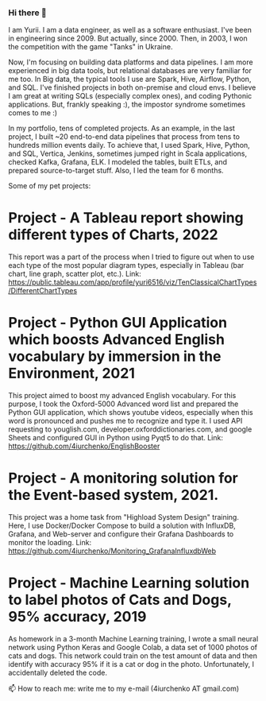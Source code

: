 ### Hi there 👋

I am Yurii. I am a data engineer, as well as a software enthusiast.
I've been in engineering since 2009. But actually, since 2000. Then, in 2003, I won the competition with the game "Tanks" in Ukraine. 

Now, I'm focusing on building data platforms and data pipelines.
I am more experienced in big data tools, but relational databases are very familiar for me too. In Big data, the typical tools I use are Spark, Hive, Airflow, Python, and SQL. I've finished projects in both on-premise and cloud envs. I believe I am great at writing SQLs (especially complex ones), and coding Pythonic applications. But, frankly speaking :), the impostor syndrome sometimes comes to me :)

In my portfolio, tens of completed projects. As an example, in the last project, I built ~20 end-to-end data pipelines that process from tens to hundreds million events daily. To achieve that, I used Spark, Hive, Python, and SQL, Vertica, Jenkins, sometimes jumped right in Scala applications, checked Kafka, Grafana, ELK. I modeled the tables, built ETLs, and prepared source-to-target stuff. Also, I led the team for 6 months.

Some of my pet projects:

# Project - A Tableau report showing different types of Charts, 2022
This report was a part of the process when I tried to figure out when to use each type of the most popular diagram types, especially in Tableau (bar chart, line graph, scatter plot, etc.). Link: https://public.tableau.com/app/profile/yuri6516/viz/TenClassicalChartTypes/DifferentChartTypes


# Project - Python GUI Application which boosts Advanced English vocabulary by immersion in the Environment, 2021
This project aimed to boost my advanced English vocabulary. For this purpose, I took the Oxford-5000 Advanced word list and prepared the Python GUI application, which shows youtube videos, especially when this word is pronounced and pushes me to recognize and type it. I used API requesting to youglish.com, developer.oxforddictionaries.com, and google Sheets and configured GUI in Python using Pyqt5 to do that.
Link: https://github.com/4iurchenko/EnglishBooster

# Project - A monitoring solution for the Event-based system, 2021.
This project was a home task from "Highload System Design" training. Here, I use Docker/Docker Compose to build a solution with InfluxDB, Grafana, and Web-server and configure their Grafana Dashboards to monitor the loading. 
Link: https://github.com/4iurchenko/Monitoring_GrafanaInfluxdbWeb

# Project - Machine Learning solution to label photos of Cats and Dogs, 95% accuracy, 2019
As homework in a 3-month Machine Learning training, I wrote a small neural network using Python Keras and Google Colab, a data set of 1000 photos of cats and dogs. This network could train on the test amount of data and then identify with accuracy 95% if it is a cat or dog in the photo. Unfortunately, I accidentally deleted the code.


📫 How to reach me: write me to my e-mail (4iurchenko AT gmail.com)

